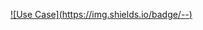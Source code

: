 [![Use Case](https://img.shields.io/badge/-<Use Case>-<COLOR>)](https://docs.google.com/document/d/1Xxk7H1zCt1-7WBBZXI9Z01JKf9IG9aNSLOOV1MnzVDk/edit?usp=sharing)